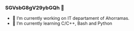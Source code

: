 ### SGVsbG8gV29ybGQh 👋
- 🔭 I’m currently working on IT departament of Ahorramas.
- 🌱 I’m currently learning C/C++, Bash and Python
